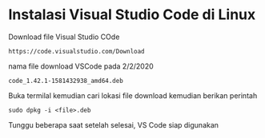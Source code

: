 # **Instalasi Visual Studio Code di Linux**

Download file Visual Studio COde
```
https://code.visualstudio.com/Download
```
nama file download VSCode pada 2/2/2020
```
code_1.42.1-1581432938_amd64.deb
```
Buka termilal kemudian cari lokasi file download kemudian berikan perintah

```
sudo dpkg -i <file>.deb
```
Tunggu beberapa saat setelah selesai, VS Code siap digunakan